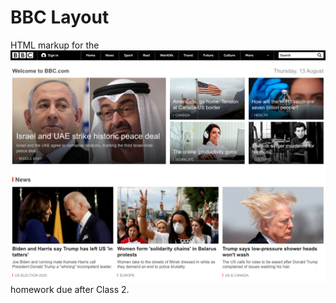 # BBC Layout

HTML markup for the ![BBC homepage layout](./assets/bbc-homepage-layout.png) homework due after Class 2.
